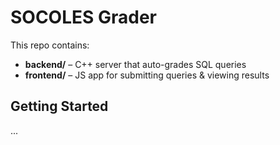 # SOCOLES Grader

This repo contains:
- **backend/** – C++ server that auto-grades SQL queries
- **frontend/** – JS app for submitting queries & viewing results

## Getting Started
...
